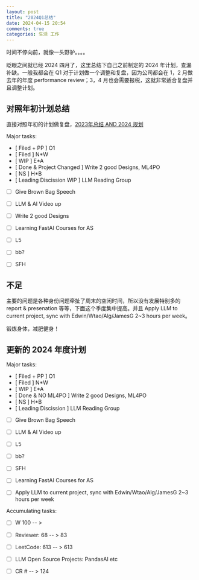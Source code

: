```yaml
---
layout: post
title: "2024Q1总结"
date: 2024-04-15 20:54
comments: true
categories: 生活 工作
---
```


时间不停向前，就像一头野驴。。。。

眨眼之间就已经 2024 四月了，这里总结下自己之前制定的 2024 年计划，查漏补缺。一般我都会在 Q1 对于计划做一个调整和复盘，因为公司都会在 1，2 月做去年的年度 performance review；3，4 月也会需要报税，这就非常适合复盘并且调整计划。


<!--more-->

## 对照年初计划总结

直接对照年初的计划做复盘，[2023年总结 AND 2024 规划](https://iphyer.github.io/blog/2024/01/15/2023Summary/)

Major tasks:

- [ Filed + PP ] O1
- [ Filed ] N*W
- [ WIP ] E*A 
- [ Done & Project Changed ] Write 2 good Designs, ML4PO
- [ NS ] H*B
- [ Leading Discission WIP ] LLM Reading Group 
- [  ] Give Brown Bag Speech
- [  ] LLM & AI Video up
- [  ] Write 2 good Designs
- [  ] Learning FastAI Courses for AS
- [  ] L5
- [  ] bb?
- [  ] SFH


## 不足

主要的问题是各种身份问题牵扯了周末的空闲时间，所以没有发展特别多的 report & presenation 等等，下面这个季度集中提高。并且 Apply LLM to current project, sync with Edwin/Wtao/Alg/JamesG 2~3 hours per week。

锻炼身体，减肥健身！

## 更新的 2024 年度计划

Major tasks:

- [ Filed + PP ] O1
- [ Filed ] N*W
- [ WIP ] E*A 
- [ Done & NO ML4PO ] Write 2 good Designs, ML4PO
- [ NS ] H*B
- [ Leading Discission  ] LLM Reading Group 
- [  ] Give Brown Bag Speech
- [  ] LLM & AI Video up
- [  ] L5
- [  ] bb?
- [  ] SFH
- [  ] Learning FastAI Courses for AS
- [  ] Apply LLM to current project, sync with Edwin/Wtao/Alg/JamesG 2~3 hours per week


Accumulating tasks:

- [  ] W 100 -- > 
- [  ] Reviewer: 68 -- > 83
- [  ] LeetCode: 613 -- > 613
- [  ] LLM Open Source Projects: PandasAI etc
- [  ] CR # -- > 124


